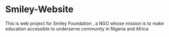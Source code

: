 # Smiley-Website
This is web project for Smiley Foundation , a NGO whose mission is to make education accessible to underserve community in Nigeria and Africa
